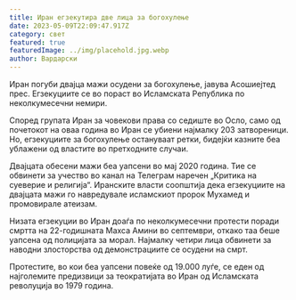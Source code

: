 ```yaml
---
title: Иран егзекутира две лица за богохулење
date: 2023-05-09T22:09:47.917Z
category: свет
featured: true
featuredImage: ../img/placehold.jpg.webp
author: Вардарски
---
```


Иран погуби двајца мажи осудени за богохулење, јавува Асошиејтед прес. Егзекуциите се во пораст во Исламската Република по неколкумесечни немири.

Според групата Иран за човекови права со седиште во Осло, само од почетокот на оваа година во Иран се убиени најмалку 203 затвореници. Но, егзекуциите за богохулење остануваат ретки, бидејќи казните беа ублажени од властите во претходните случаи.

Двајцата обесени мажи беа уапсени во мај 2020 година. Тие се обвинети за учество во канал на Телеграм наречен „Критика на суеверие и религија“. Иранските власти соопштија дека егзекуциите на двајцата мажи го навредувале исламскиот пророк Мухамед и промовирале атеизам.

Низата егзекуции во Иран доаѓа по неколкумесечни протести поради смртта на 22-годишната Махса Амини во септември, откако таа беше уапсена од полицијата за морал. Најмалку четири лица обвинети за наводни злосторства од демонстрациите се осудени на смрт.

Протестите, во кои беа уапсени повеќе од 19.000 луѓе, се еден од најголемите предизвици за теократијата во Иран од Исламската револуција во 1979 година.
